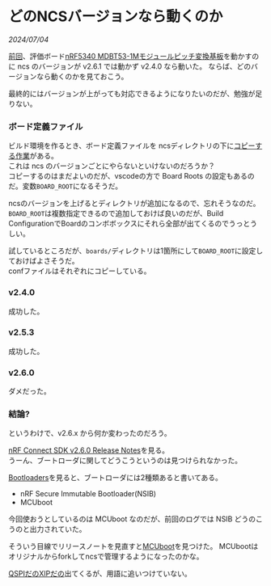 # どのNCSバージョンなら動くのか

<i>2024/07/04</i>

[前回](20240704-mdbt.md)、評価ボード[nRF5340 MDBT53-1Mモジュールピッチ変換基板](https://www.switch-science.com/products/8658)を動かすのに ncs のバージョンが v2.6.1 では動かず v2.4.0 なら動いた。
ならば、どのバージョンなら動くのかを見ておこう。

最終的にはバージョンが上がっても対応できるようになりたいのだが、勉強が足りない。

### ボード定義ファイル

ビルド環境を作るとき、ボード定義ファイルを ncsディレクトリの下に[コピーする作業](https://144lab.kibe.la/shared/entries/467b2482-2346-4c3e-8e0f-28d7403de2b9#sdk%E3%81%AE%E3%82%A4%E3%83%B3%E3%82%B9%E3%83%88%E3%83%BC%E3%83%AB%E3%81%A8vscode%E3%81%AE%E8%A8%AD%E5%AE%9A)がある。  
これは ncs のバージョンごとにやらないといけないのだろうか？  
コピーするのはまだよいのだが、vscodeの方で Board Roots の設定もあるのだ。変数`BOARD_ROOT`になるそうだ。

ncsのバージョンを上げるとディレクトリが追加になるので、忘れそうなのだ。  
`BOARD_ROOT`は複数指定できるので追加しておけば良いのだが、Build ConfigurationでBoardのコンボボックスにそれら全部が出てくるのでうっとうしい。

試しているところだが、`boards/`ディレクトリは1箇所にして`BOARD_ROOT`に設定しておけばよさそうだ。  
confファイルはそれぞれにコピーしている。  

### v2.4.0

成功した。

### v2.5.3

成功した。

### v2.6.0

ダメだった。

### 結論?

というわけで、v2.6.x から何か変わったのだろう。

[nRF Connect SDK v2.6.0 Release Notes](https://docs.nordicsemi.com/bundle/ncs-latest/page/nrf/releases_and_maturity/releases/release-notes-2.6.0.html)を見る。  
うーん、ブートローダに関してどうこうというのは見つけられなかった。

[Bootloaders](https://docs.nordicsemi.com/bundle/ncs-latest/page/nrf/config_and_build/bootloaders/index.html#app-bootloaders)を見ると、ブートローダには2種類あると書いてある。

* nRF Secure Immutable Bootloader(NSIB)
* MCUboot

今回使おうとしているのは MCUboot なのだが、前回のログでは NSIB どうのこうのと出力されていた。

そういう目線でリリースノートを見直すと[MCUboot](https://docs.nordicsemi.com/bundle/ncs-latest/page/nrf/releases_and_maturity/releases/release-notes-2.6.0.html#mcuboot)を見つけた。
MCUbootはオリジナルからforkしてncsで管理するようになったのかな。

[QSPIだのXIPだの](https://docs.nordicsemi.com/bundle/ncs-latest/page/nrf/device_guides/nrf53/qspi_xip_guide_nrf5340.html#qspi-xip)出てくるが、用語に追いつけていない。
